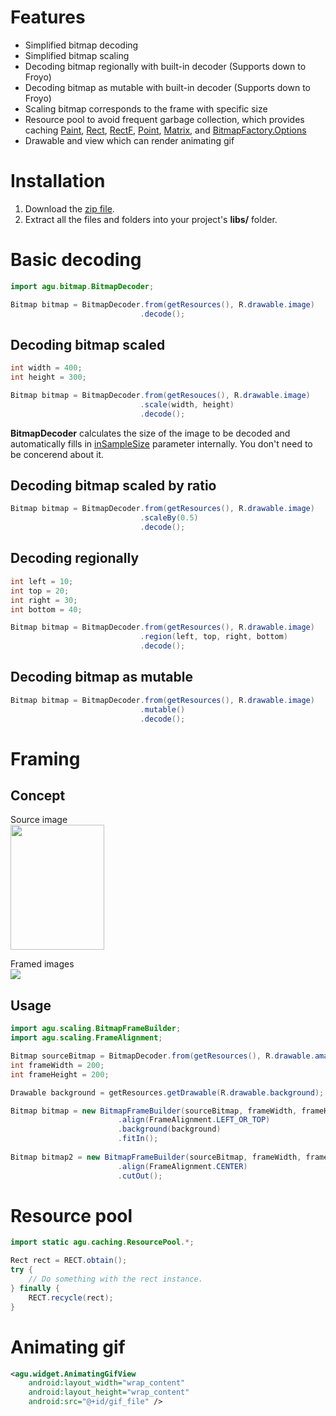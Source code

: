 Features
========
- Simplified bitmap decoding
- Simplified bitmap scaling
- Decoding bitmap regionally with built-in decoder (Supports down to Froyo)
- Decoding bitmap as mutable with built-in decoder (Supports down to Froyo)
- Scaling bitmap corresponds to the frame with specific size
- Resource pool to avoid frequent garbage collection, which provides caching [Paint](http://developer.android.com/reference/android/graphics/Paint.html), [Rect](http://developer.android.com/reference/android/graphics/Rect.html), [RectF](http://developer.android.com/reference/android/graphics/RectF.html), [Point](http://developer.android.com/reference/android/graphics/Point.html), [Matrix](http://developer.android.com/reference/android/graphics/Matrix.html), and [BitmapFactory.Options](http://developer.android.com/reference/android/graphics/BitmapFactory.Options.html)
- Drawable and view which can render animating gif

Installation
============
1. Download the [zip file](https://github.com/nirvanfallacy/AndroidGraphicsUtility/blob/master/Binary/agu.zip?raw=true).
2. Extract all the files and folders into your project's **libs/** folder.

Basic decoding
==============

```java
import agu.bitmap.BitmapDecoder;

Bitmap bitmap = BitmapDecoder.from(getResources(), R.drawable.image)
                             .decode();
```

Decoding bitmap scaled
----------------------

```java
int width = 400;
int height = 300;

Bitmap bitmap = BitmapDecoder.from(getResouces(), R.drawable.image)
                             .scale(width, height)
                             .decode();
```

**BitmapDecoder** calculates the size of the image to be decoded and automatically fills in [inSampleSize](http://developer.android.com/reference/android/graphics/BitmapFactory.Options.html#inSampleSize) parameter internally. You don't need to be concerend about it.

Decoding bitmap scaled by ratio
-------------------------------

```java
Bitmap bitmap = BitmapDecoder.from(getResources(), R.drawable.image)
                             .scaleBy(0.5)
                             .decode();
```

Decoding regionally
-------------------

```java
int left = 10;
int top = 20;
int right = 30;
int bottom = 40;

Bitmap bitmap = BitmapDecoder.from(getResources(), R.drawable.image)
                             .region(left, top, right, bottom)
                             .decode();
```

Decoding bitmap as mutable
--------------------------

```java
Bitmap bitmap = BitmapDecoder.from(getResources(), R.drawable.image)
                             .mutable()
                             .decode();
```

Framing
=======

Concept
-------

Source image <br/>
<img src="https://raw.github.com/nirvanfallacy/AndroidGraphicsUtility/master/Sample/IntegratedSample/res/drawable-nodpi/amanda.jpg" width="150" height="200" />

Framed images <br/>
![](https://raw.github.com/nirvanfallacy/AndroidGraphicsUtility/master/Image/Framing.png)

Usage
-----

```java
import agu.scaling.BitmapFrameBuilder;
import agu.scaling.FrameAlignment;

Bitmap sourceBitmap = BitmapDecoder.from(getResources(), R.drawable.amanda);
int frameWidth = 200;
int frameHeight = 200;

Drawable background = getResources.getDrawable(R.drawable.background);

Bitmap bitmap = new BitmapFrameBuilder(sourceBitmap, frameWidth, frameHeight)
                        .align(FrameAlignment.LEFT_OR_TOP)
                        .background(background)
                        .fitIn();
                        
Bitmap bitmap2 = new BitmapFrameBuilder(sourceBitmap, frameWidth, frameHeight)
                        .align(FrameAlignment.CENTER)
                        .cutOut();
```

Resource pool
=============

```java
import static agu.caching.ResourcePool.*;

Rect rect = RECT.obtain();
try {
    // Do something with the rect instance.
} finally {
    RECT.recycle(rect);
}
```

Animating gif
=============

```xml
<agu.widget.AnimatingGifView
    android:layout_width="wrap_content"
    android:layout_height="wrap_content"
    android:src="@+id/gif_file" />
```
